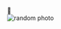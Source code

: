🙈 <br>
![random photo](https://deveducation.com/wp-content/uploads/2023/04/dreamstime_s_156358398_32_11zon_32_11zon-760x506.jpg)